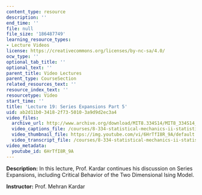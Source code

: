 ```yaml
---
content_type: resource
description: ''
end_time: ''
file: null
file_size: '186487749'
learning_resource_types:
- Lecture Videos
license: https://creativecommons.org/licenses/by-nc-sa/4.0/
ocw_type: ''
optional_tab_title: ''
optional_text: ''
parent_title: Video Lectures
parent_type: CourseSection
related_resources_text: ''
resource_index_text: ''
resourcetype: Video
start_time: ''
title: 'Lecture 19: Series Expansions Part 5'
uid: ab2d11b0-3418-2f73-5010-3a9d9d2ec3a4
video_files:
  archive_url: http://www.archive.org/download/MIT8.334S14/MIT8_334S14_lec19_300k.mp4
  video_captions_file: /courses/8-334-statistical-mechanics-ii-statistical-physics-of-fields-spring-2014/502e041aae2254efb96aecf0c7c7da5c_6HrTfI8R_9A.vtt
  video_thumbnail_file: https://img.youtube.com/vi/6HrTfI8R_9A/default.jpg
  video_transcript_file: /courses/8-334-statistical-mechanics-ii-statistical-physics-of-fields-spring-2014/58ca8ba55cc85881fba5f724e5c4cdd7_6HrTfI8R_9A.pdf
video_metadata:
  youtube_id: 6HrTfI8R_9A
---
```


**Description:** In this lecture, Prof. Kardar continues his discussion on Series Expansions, including Critical Behavior of the Two Dimensional Ising Model.

**Instructor:** Prof. Mehran Kardar

